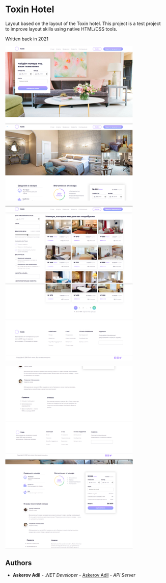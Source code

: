 # Toxin Hotel

Layout based on the layout of the Toxin hotel. 
This project is a test project to improve layout skills using native HTML/CSS tools.
<p>
Written back in 2021
</p>

<p float="flex">
  <img src="https://github.com/AskerovAdil/Hotel/blob/master/Toxin/search.png" width="400" />
  
  <img  src="https://github.com/AskerovAdil/Hotel/blob/master/Toxin/room.png" width="400"/>
</p>
  
<p float="flex">
    <img src="https://github.com/AskerovAdil/Hotel/blob/master/Toxin/set1.png" width="400"/>
  <img src="https://github.com/AskerovAdil/Hotel/blob/master/Toxin/set2.png" width="400" />
</p>
<p class="flex">
  <img src="https://github.com/AskerovAdil/Hotel/blob/master/Toxin/room3.png"  width="400"/> 
    <img src="https://github.com/AskerovAdil/Hotel/blob/master/Toxin/room2.png"  width="400"/> 

</p>

## Authors

* **Askerov Adil** - *.NET Developer* - [Askerov Adil](https://github.com/AskerovAdil) - *API Server*

